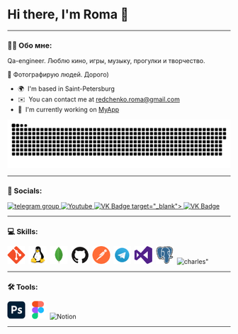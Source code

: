 
# Hi there, I'm Roma 🖖

---

### :man_technologist: Обо мне:

Qa-engineer. Люблю кино, игры, музыку, прогулки и творчество.

📸 Фотографирую людей. Дорого)

* 🌍  I'm based in Saint-Petersburg
* ✉️  You can contact me at [redchenko.roma@gmail.com](mailto:redchenko.roma@gmail.com)
* 🚀  I'm currently working on [MyApp](http://red-photo.ru/)

<p align="center">
 <img width="600" src="assets/github-snake.svg" alt="snake"/>
</p>



---

### 🤝 Socials:

  </div>
    </a>
    <a href="https://t.me/romared01" target="_blank">
      <img src="https://cdn-icons-png.flaticon.com/512/2111/2111646.png" width="40" height="40" alt="telegram group" />
    </a>
    <a href="https://www.youtube.com/@user-nc6in2gb1w/videos" target="_blank">
      <img src="https://cdn-icons-png.flaticon.com/512/3670/3670147.png" width="40" height="40" alt="Youtube"/>
    </a>
    <a href="https://vk.com/id38648659" target="_blank">
      <img src="https://cdn-icons-png.flaticon.com/512/145/145813.png" width="40" height="40" alt="VK Badge"/>
     <a href="https://www.instagram.com/roma.redchenko?igsh=ZTZhamQwN3ZoMjR2"> target="_blank">
     <img src="https://w7.pngwing.com/pngs/866/916/png-transparent-logo-computer-icons-instagram-instagram-application-logo-text-trademark-magenta.png" height="40" alt="VK Badge"/>
    </a>
    </div>

---

### 💻 Skills:

<div>
  <img src="https://github.com/devicons/devicon/blob/master/icons/git/git-original.svg" title="git" alt="git" width="40" height="40"/>&nbsp
  <img src="https://github.com/devicons/devicon/blob/master/icons/linux/linux-original.svg" title="linux" alt="linux" width="40" height="40"/>&nbsp;
  <img src="https://github.com/devicons/devicon/blob/master/icons/mongodb/mongodb-original.svg" title="mongodb" alt="mongodb" width="40" height="40"/>&nbsp
  <img src="https://github.com/devicons/devicon/blob/master/icons/github/github-original.svg" title="github" alt="mongodb" width="40" height="40"/>&nbsp
  <img src="images/logo/Postman.svg" width="40" height="40" title="Postman"/>&nbsp
  <img src="images/logo/Telegram.svg" width="40" height="40"  alt="olgakos" title="Telegram Bot"/>&nbsp
  <img src="https://github.com/devicons/devicon/blob/master/icons/visualstudio/visualstudio-plain.svg" title="visualstudio" alt="visualstudio" width="40" height="40"/>&nbsp
  <img src="https://github.com/devicons/devicon/blob/master/icons/postgresql/postgresql-original.svg" title="postgresql" alt="postgresql" width="40" height="40"/>&nbsp
  <img src="https://cdn.icon-icons.com/icons2/3053/PNG/512/charles_proxy_macos_bigsur_icon_190302.png" title="charles" alt=charles" width="40" height="40"/>&nbsp
</div>

---

### 🛠 Tools:

<div>
  <img src="https://github.com/devicons/devicon/blob/master/icons/photoshop/photoshop-plain.svg" title="photoshop" alt="photoshop" width="40" height="40"/>&nbsp;
  <img src="https://github.com/devicons/devicon/blob/master/icons/figma/figma-original.svg" title="figma" alt="figma" width="40" height="40"/>&nbsp;
  <img src="https://upload.wikimedia.org/wikipedia/commons/e/e9/Notion-logo.svg" title="Notion" alt="Notion" width="40" height="40"/>&nbsp;
</div>

---


